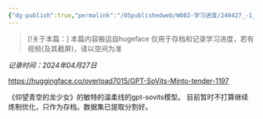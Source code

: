 ```yaml
---
{"dg-publish":true,"permalink":"/05publishedweb/W002-学习进度/240427_-1_进度搬运_第2个AI项目_敏特GPT-Sovits模型/","noteIcon":"","created":"2025-02-21T21:51:50.679+08:00","updated":"2025-02-21T21:57:08.422+08:00"}
---
```




> [!关于本篇：]
> 本篇内容搬运自hugeface
> 仅用于存档和记录学习进度，若有视频(及其截屏)，请以空间为准
> 

*记录时间：2024年04月27日*


https://huggingface.co/overload7015/GPT-SoVits-Minto-tender-1197

《仰望青空的龙少女》的敏特的温柔线的gpt-sovits模型。 目前暂时不打算继续炼制优化，只作为存档。数据集已提取分割好。


